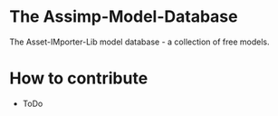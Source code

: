 # The Assimp-Model-Database
The Asset-IMporter-Lib model database - a collection of free models.

# How to contribute
- ToDo
